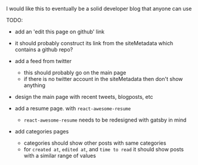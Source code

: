 I would like this to eventually be a solid developer blog that anyone can use

TODO:

-  add an 'edit this page on github' link
  - it should probably construct its link from the siteMetadata which contains a github repo?

- add a feed from twitter
  - this should probably go on the main page
  - if there is no twitter account in the siteMetadata then don't show anything

- design the main page with recent tweets, blogposts, etc

- add a resume page. with `react-awesome-resume`
  - `react-awesome-resume` needs to be redesigned with gatsby in mind

- add categories pages
  - categories should show other posts with same categories
  - for `created at`, `edited at`, and `time to read` it should show posts with a similar range of values
